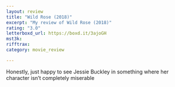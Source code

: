 ```yaml
---
layout: review
title: "Wild Rose (2018)"
excerpt: "My review of Wild Rose (2018)"
rating: "3.0"
letterboxd_url: https://boxd.it/3ajoGH
mst3k: 
rifftrax: 
category: movie_review

---
```


Honestly, just happy to see Jessie Buckley in something where her character isn’t completely miserable